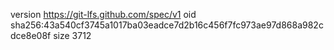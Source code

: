 version https://git-lfs.github.com/spec/v1
oid sha256:43a540cf3745a1017ba03eadce7d2b16c456f7fc973ae97d868a982cdce8e08f
size 3712

